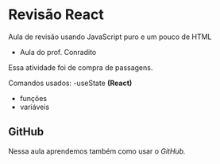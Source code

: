 # Revisão React
Aula de revisão usando JavaScript puro e um pouco de HTML

- Aula do prof. Conradito

Essa atividade foi de compra de passagens.

Comandos usados:
-useState __(React)__
- funções
- variáveis

## GitHub

Nessa aula aprendemos também como usar o _GitHub._